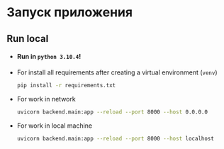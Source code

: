 # Запуск приложения

## Run local

- #### Run in `python 3.10.4`!

- For install all requirements after creating a virtual environment (`venv`)

    ```bash
    pip install -r requirements.txt
    ```

- For work in network

    ```bash
    uvicorn backend.main:app --reload --port 8000 --host 0.0.0.0
    ```
- For work in local machine

    ```bash
    uvicorn backend.main:app --reload --port 8000 --host localhost
    ```
